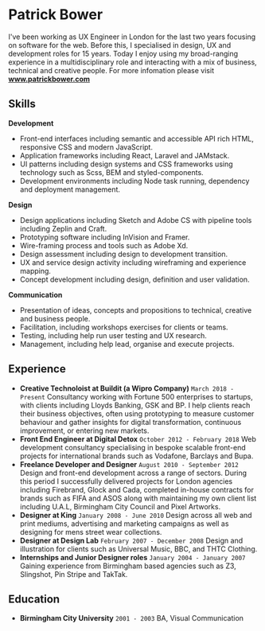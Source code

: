 # Patrick Bower

I've been working as UX Engineer in London for the last two years focusing on software for the web. Before this, I specialised in design, UX  and development roles for 15 years. Today I enjoy using my broad-ranging experience in a multidisciplinary role and interacting with a mix of  business, technical and creative people. For more infomation please visit **www.patrickbower.com** 



## Skills

**Development**

- Front-end interfaces including semantic and accessible API rich HTML, responsive CSS and modern JavaScript.
- Application frameworks including React, Laravel and JAMstack.
- UI patterns including design systems and CSS frameworks using technology such as Scss, BEM and styled-components.
- Development environments including Node task running, dependency and deployment management.

**Design**

- Design applications including Sketch and Adobe CS with pipeline tools including Zeplin and Craft.
- Prototyping software including InVision and Framer.
- Wire-framing process and tools such as Adobe Xd.
- Design assessment including design to development transition.
- UX and service design activity including wireframing and experience mapping.
- Concept development including design, definition and user validation.

**Communication**

- Presentation of ideas, concepts and propositions to technical, creative and business people.
- Facilitation, including workshops exercises for clients or teams.
- Testing, including help run user testing and UX research.
- Management, including help lead, organise and execute projects.



## Experience

- **Creative Technoloist at Buildit (a Wipro Company)**
   `March 2018 - Present`
   Consultancy working with Fortune 500 enterprises to startups, with clients including Lloyds Banking, GSK and BP. I help clients reach their business objectives, often using prototyping to measure customer behaviour and gather insights for digital transformation, continuous improvement, or entering new markets.
- **Front End Engineer at Digital Detox**
   `October 2012 - February 2018`
   Web development consultancy specialising in bespoke scalable front-end projects for international brands such as Vodafone, Barclays and Bupa.
- **Freelance Developer and Designer**
   `August 2010 - September 2012`
   Design and front-end development across a range of sectors. During this period I successfully delivered projects for London agencies including Firebrand, Glock and Cada, completed in-house contracts for brands such as FIFA and ASOS along with maintaining my own client list including U.A.L, Birmingham City Council and Pixel Artworks.
- **Designer at King**
   `January 2008 - June 2010`
   Design across all web and print mediums, advertising and marketing campaigns as well as designing for mens street wear collections.
- **Designer at Design Lab**
   `February 2007 - December 2008`
   Design and illustration for clients such as Universal Music, BBC, and THTC Clothing.
- **Internships and Junior Designer roles**
   `January 2004 - January 2007`
   Gaining experience from Birmingham based agencies such as Z3, Slingshot, Pin Stripe and TakTak.



## Education

- **Birmingham City University**
   `2001 - 2003`
   BA, Visual Communication
